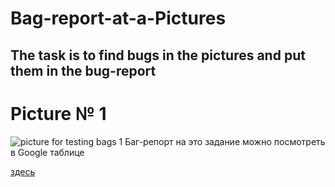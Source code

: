 # Bag-report-at-a-Pictures
## The task is to find bugs in the pictures and put them in the bug-report

# Picture № 1
![picture for testing bags 1](https://user-images.githubusercontent.com/100410326/155965002-b4300c4d-1cd0-4d0e-a8ce-5706bf8be3df.png)
Баг-репорт на это задание можно посмотреть  в Google таблице <p><a href="https://docs.google.com/spreadsheets/d/1wNWeKn0ClB_T4L0FQ0Nfv35xxf2Da1ykV463E1BpoWk/edit?usp=sharing" target="_blank" >здесь</a></p>
